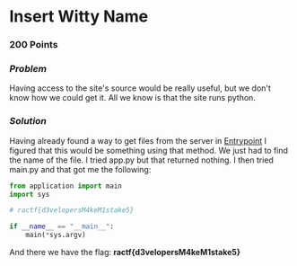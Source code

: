 # **Insert Witty Name**

###  200 Points

### *Problem*

Having access to the site's source would be really useful, but we don't know how we could get it. All we know is that the site runs python.

### *Solution*

Having already found a way to get files from the server in [Entrypoint](entreypoint.md) I figured that this would be something using that method. We just had to find the name of the file. I tried app.py but that returned nothing. I then tried main.py and that got me the following:

```py
from application import main
import sys

# ractf{d3velopersM4keM1stake5}

if __name__ == "__main__":
    main(*sys.argv)
```

 And there we have the flag: **ractf{d3velopersM4keM1stake5}**